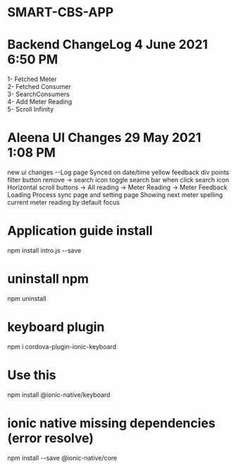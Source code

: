 # SMART-CBS-APP

# Backend ChangeLog 4 June 2021 6:50 PM
1- Fetched Meter<br>
2- Fetched Consumer<br>
3- SearchConsumers <br>
4- Add Meter Reading<br>
5- Scroll Infinity

# Aleena UI Changes 29 May 2021 1:08 PM
new ui changes
--Log page
Synced on date/time
yellow feedback div points
filter button remove -> search icon 
toggle search bar when click search icon
Horizontal scroll buttons -> All reading -> Meter Reading -> Meter Feedback
Loading Process sync page and setting page 
Showing next meter spelling
current meter reading by default focus

# Application guide install
npm install intro.js --save

# uninstall npm
npm uninstall <package-name> 

# keyboard plugin
npm i cordova-plugin-ionic-keyboard

# Use this
npm install @ionic-native/keyboard

# ionic native missing dependencies (error resolve)
npm install --save @ionic-native/core
